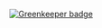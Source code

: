 
[![Greenkeeper badge](https://badges.greenkeeper.io/thattomperson/placeholdmon.svg)](https://greenkeeper.io/)
